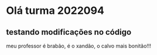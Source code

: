 # Olá turma 2022094
## testando modificações no código
meu professor é brabão, é o xandão, o calvo mais bonitão!!!